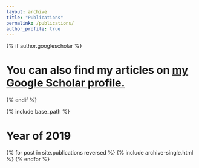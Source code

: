 ```yaml
---
layout: archive
title: "Publications"
permalink: /publications/
author_profile: true
---
```


{% if author.googlescholar %}

# You can also find my articles on <u><a href="{{author.googlescholar}}">my Google Scholar profile</a>.</u>
{% endif %}

{% include base_path %}

Year of 2019
======


{% for post in site.publications reversed %}
  {% include archive-single.html %}
{% endfor %}
